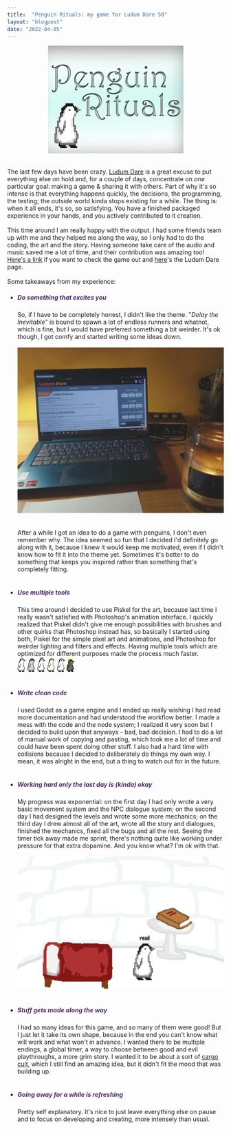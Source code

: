 ```yaml
---
title:  "Penguin Rituals: my game for Ludum Dare 50"
layout: "blogpost"
date: "2022-04-05"
---
```



<div style="display:flex; justify-content:center; padding-bottom: 20px;">
    <img src="/assets/images/4/ss.png" class="imgBorder" style="margin:auto; max-width:100%" alt="Title Screen of the Game">
</div>

The last few days have been crazy. <a href="https://en.wikipedia.org/wiki/Ludum_Dare">Ludum Dare</a> is a great excuse to put everything else on hold and, for a couple of days, concentrate on <i>one</i> particular goal: making a game & sharing it with others. Part of why it's so intense is that everything happens quickly, the decisions, the programming, the testing; the outside world kinda stops existing for a while. The thing is: when it all ends, it's so, so satisfying. You have a finished packaged experience in your hands, and you actively contributed to it creation. 
<br>
<br>
This time around I am really happy with the output. I had some friends team up with me and they helped me along the way, so I only had to do the coding, the art and the story. Having someone take care of the audio and music saved me a lot of time, and their contribution was amazing too! <a href="https://mmisspelling.itch.io/penguin-rituals"><u>Here's a link</u></a> if you want to check the game out and <a href="https://ldjam.com/events/ludum-dare/50/penguin-rituals"><u>here</u></a>'s the Ludum Dare page.
<br><br>
Some takeaways from my experience:

<ul>
    <li><h5 ><b style="color:#4b2a6b">Do something that excites you </b></h5></li>
        So, if I have to be completely honest, I didn't like the theme. "<i>Delay the Inevitable</i>" is bound to spawn a lot of endless runners and whatnot, which is fine, but I would have preferred something a bit weirder. It's ok though, I got comfy and started writing some ideas down. <br><br>
        <div style="display:flex; justify-content:center; padding-bottom: 20px;">
            <img src="/assets/images/4/pc.jpg" class="imgBorder" style="margin:auto; max-width:100%" alt="Computer">
        </div>
        <br>After a while I got an idea to do a game with penguins, I don't even remember why. The idea seemed so fun that I decided I'd definitely go along with it, because I knew it would keep me motivated, even if I didn't know how to fit it into the theme yet. Sometimes it's better to do something that keeps you inspired rather than something that's completely fitting.<br><br>
    <li><h5 ><b style="color:#4b2a6b">Use multiple tools</b></h5></li>
        This time around I decided to use Piskel for the art, because last time I really wasn't satisfied with Photoshop's animation interface. I quickly realized that Piskel didn't give me enough possibilities with brushes and other quirks that Photoshop instead has, so basically I started using both, Piskel for the simple pixel art and animations, and Photoshop for weirder lighting and filters and effects. Having multiple tools which are optimized for different purposes made the process much faster.<br>
        <img src="/assets/images/4/penguin.png" style="margin:auto; max-width:130%" alt="Penguin">
        <img src="/assets/images/4/coolpenguin.png" style="margin:auto; max-width:130%" alt="Cool Penguin">
        <img src="/assets/images/4/girlpenguin.png" style="margin:auto; max-width:130%" alt="Girl Penguin">
        <img src="/assets/images/4/yellowpenguin.png" style="margin:auto; max-width:130%" alt="Yellow Penguin">
        <img src="/assets/images/4/sadpenguin.png" style="margin:auto; max-width:130%" alt="Sad Penguin">
        <img src="/assets/images/4/king1.png" style="margin:auto; max-width:130%" alt="King Penguin">
        <br><br>
    <li><h5 ><b style="color:#4b2a6b">Write clean code</b></h5></li>
        I used Godot as a game engine and I ended up really wishing I had read more documentation and had understood the workflow better. I made a mess with the code and the node system; I realized it very soon but I decided to build upon that anyways - bad, bad decision. I had to do a lot of manual work of copying and pasting, which took me a lot of time and could have been spent doing other stuff. I also had a hard time with collisions because I decided to deliberately do things my own way. I mean, it was alright in the end, but a thing to watch out for in the future.<br><br>
    <li><h5 ><b style="color:#4b2a6b">Working hard only the last day is (<i>kinda</i>) okay</b></h5></li>
        My progress was exponential: on the first day I had only wrote a very basic movement system and the NPC dialogue system; on the second day I had designed the levels and wrote some more mechanics; on the third day I drew almost all of the art, wrote all the story and dialogues, finished the mechanics, fixed all the bugs and all the rest. Seeing the timer tick away made me sprint, there's nothing quite like working under pressure for that extra dopamine. And you know what? I'm ok with that.<br><br>
        <div style="display:flex; justify-content:center; padding-bottom: 20px;">
            <img src="/assets/images/4/1.png" class="imgBorder" style="margin:auto; max-width:100%" alt="Screenshot">
        </div>
    <li><h5 ><b style="color:#4b2a6b">Stuff gets made along the way</b></h5></li>
        I had so many ideas for this game, and so many of them were good! But I just let it take its own shape, because in the end you can't know what will work and what won't in advance. I wanted there to be multiple endings, a global timer, a way to choose between good and evil playthroughs, a more grim story. I wanted it to be about a sort of <a href="https://en.wikipedia.org/wiki/Cargo_cult"><u>cargo cult</u></a>, which I still find an amazing idea, but it didn't fit the mood that was building up.<br><br>
    <li><h5 ><b style="color:#4b2a6b">Going away for a while is refreshing</b></h5></li>
        Pretty self explanatory. It's nice to just leave everything else on pause and to focus on developing and creating, more intensely than usual. 
</ul>
